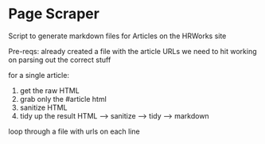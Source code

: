 # Page Scraper

Script to generate markdown files for Articles on the HRWorks site

Pre-reqs:
already created a file with the article URLs we need to hit
working on parsing out the correct stuff

for a single article:
1. get the raw HTML
2. grab only the #article html
3. sanitize HTML
4. tidy up the result
HTML --> sanitize --> tidy --> markdown

loop through a file with urls on each line
